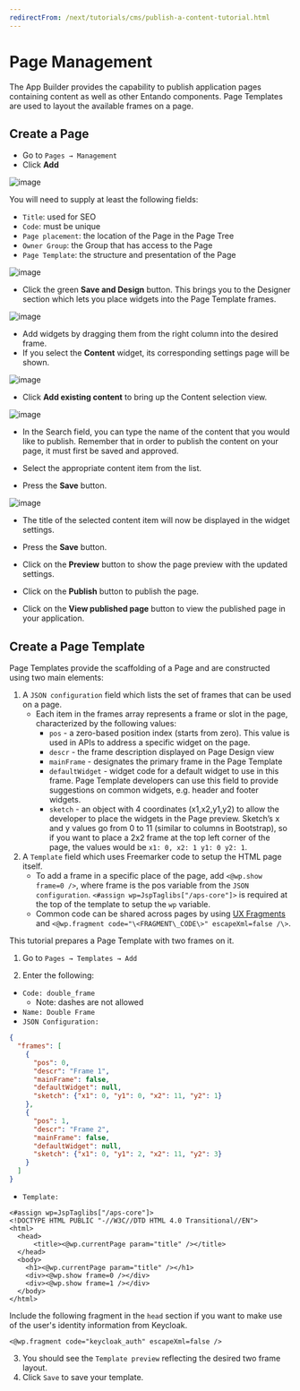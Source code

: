 ```yaml
---
redirectFrom: /next/tutorials/cms/publish-a-content-tutorial.html
---
```


# Page Management

The App Builder provides the capability to publish application pages containing content as well as other Entando components. Page Templates are used to layout the available frames on a page.

## Create a Page

- Go to `Pages → Management`
- Click **Add**

![image](./img/Publish1.png)

You will need to supply at least the following fields:
- `Title`: used for SEO
- `Code`: must be unique
- `Page placement`: the location of the Page in the Page Tree
- `Owner Group`: the Group that has access to the Page
- `Page Template`: the structure and presentation of the Page

![image](./img/Publish2.png)

-   Click the green **Save and Design** button. This brings you to the Designer section which lets you place widgets into the Page Template frames.

![image](./img/Publish3.png)

-   Add widgets by dragging them from the right column into the desired frame. 
-   If you select the **Content** widget, its corresponding settings page will be shown.

![image](./img/Publish4.png)

-   Click **Add existing content** to bring up the Content selection view.

![image](./img/Publish5.png)

-   In the Search field, you can type the name of the content that you
    would like to publish. Remember
    that in order to publish the content on your page, it must first be saved
    and approved.

-   Select the appropriate content item from the list. 

-   Press the **Save** button.

![image](./img/Publish5b.png)

-   The title of the selected content item will now be displayed in the widget settings.

-   Press the **Save** button.

-   Click on the **Preview** button to show the page preview with the updated settings.

-   Click on the **Publish** button to publish the page.

-   Click on the **View published page** button to view the published page in your application.

## Create a Page Template
Page Templates provide the scaffolding of a Page and are constructed using two main elements:

1. A `JSON configuration` field which lists the set of frames that can be used on a page. 
   - Each item in the frames array represents a frame or slot in the page, characterized by the following values:
      - `pos` - a zero-based position index (starts from zero). This value is used in
    APIs to address a specific widget on the page.
      - `descr` - the frame description displayed on Page Design view
      - `mainFrame` - designates the primary frame in the Page Template
      - `defaultWidget` - widget code for a default widget to use in this frame. Page Template developers can use this field to provide suggestions on common widgets, e.g. header and footer widgets.
      - `sketch` - an object with 4 coordinates (x1,x2,y1,y2) to allow the developer to place the widgets in the Page preview. Sketch’s x and y values go from 0 to 11 (similar to columns in Bootstrap), so if you want to place a 2x2 frame at the top left corner of the page, the values would be `x1: 0, x2: 1 y1: 0 y2: 1`.
2. A `Template` field which uses Freemarker code to setup the HTML page itself.
   - To add a frame in a specific place of the page, add `<@wp.show frame=0 />`, where frame is the pos variable from the `JSON configuration`. `<#assign wp=JspTaglibs["/aps-core"]>` is required at the top of the template to setup the `wp` variable.
   - Common code can be shared across pages by using [UX Fragments](app-builder/hello-world.md#create-a-ux-fragment) and ```<@wp.fragment code="\<FRAGMENT\_CODE\>" escapeXml=false /\>```.

This tutorial prepares a Page Template with two frames on it.

1. Go to `Pages → Templates → Add`

2. Enter the following:

- `Code: double_frame`
  - Note: dashes are not allowed
- `Name: Double Frame`
- `JSON Configuration:`

``` json
{
  "frames": [
    {
      "pos": 0,
      "descr": "Frame 1",
      "mainFrame": false,
      "defaultWidget": null,
      "sketch": {"x1": 0, "y1": 0, "x2": 11, "y2": 1}
    },
    {
      "pos": 1,
      "descr": "Frame 2",
      "mainFrame": false,
      "defaultWidget": null,
      "sketch": {"x1": 0, "y1": 2, "x2": 11, "y2": 3}
    }
  ]
}
```


- `Template:`

``` ftl
<#assign wp=JspTaglibs["/aps-core"]>
<!DOCTYPE HTML PUBLIC "-//W3C//DTD HTML 4.0 Transitional//EN">
<html>
  <head>
      <title><@wp.currentPage param="title" /></title>
  </head>
  <body>
    <h1><@wp.currentPage param="title" /></h1>
    <div><@wp.show frame=0 /></div>
    <div><@wp.show frame=1 /></div>
  </body>
</html>
```
Include the following fragment in the `head` section if you want to make use of the user's identity information from Keycloak.
```ftl
<@wp.fragment code="keycloak_auth" escapeXml=false />
``` 

3. You should see the `Template preview` reflecting the desired two frame layout.
4. Click `Save` to save your template. 